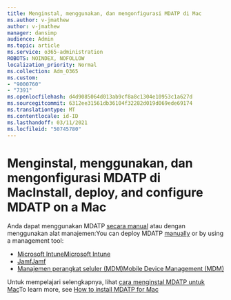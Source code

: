 ```yaml
---
title: Menginstal, menggunakan, dan mengonfigurasi MDATP di Mac
ms.author: v-jmathew
author: v-jmathew
manager: dansimp
audience: Admin
ms.topic: article
ms.service: o365-administration
ROBOTS: NOINDEX, NOFOLLOW
localization_priority: Normal
ms.collection: Adm_O365
ms.custom:
- "9000760"
- "7391"
ms.openlocfilehash: d4d9085064d013ab9cf8a8c1304e10953c1a627d
ms.sourcegitcommit: 6312ee31561db36104f32282d019d069ede69174
ms.translationtype: MT
ms.contentlocale: id-ID
ms.lasthandoff: 03/11/2021
ms.locfileid: "50745780"
---
```

# <a name="install-deploy-and-configure-mdatp-on-a-mac"></a><span data-ttu-id="034b5-102">Menginstal, menggunakan, dan mengonfigurasi MDATP di Mac</span><span class="sxs-lookup"><span data-stu-id="034b5-102">Install, deploy, and configure MDATP on a Mac</span></span>

<span data-ttu-id="034b5-103">Anda dapat menggunakan MDATP [secara manual](https://docs.microsoft.com/windows/security/threat-protection/microsoft-defender-atp/mac-install-manually) atau dengan menggunakan alat manajemen:</span><span class="sxs-lookup"><span data-stu-id="034b5-103">You can deploy MDATP [manually](https://docs.microsoft.com/windows/security/threat-protection/microsoft-defender-atp/mac-install-manually) or by using a management tool:</span></span>

- [<span data-ttu-id="034b5-104">Microsoft Intune</span><span class="sxs-lookup"><span data-stu-id="034b5-104">Microsoft Intune</span></span>](https://go.microsoft.com/fwlink/?linkid=2144548)
- [<span data-ttu-id="034b5-105">Jamf</span><span class="sxs-lookup"><span data-stu-id="034b5-105">Jamf</span></span>](https://docs.microsoft.com/windows/security/threat-protection/microsoft-defender-atp/mac-install-with-jamf)
- [<span data-ttu-id="034b5-106">Manajemen perangkat seluler (MDM)</span><span class="sxs-lookup"><span data-stu-id="034b5-106">Mobile Device Management (MDM)</span></span>](https://docs.microsoft.com/windows/security/threat-protection/microsoft-defender-atp/mac-install-with-other-mdm)

<span data-ttu-id="034b5-107">Untuk mempelajari selengkapnya, lihat [cara menginstal MDATP untuk Mac](https://go.microsoft.com/fwlink/?linkid=2144672)</span><span class="sxs-lookup"><span data-stu-id="034b5-107">To learn more, see [How to install MDATP for Mac](https://go.microsoft.com/fwlink/?linkid=2144672)</span></span>
